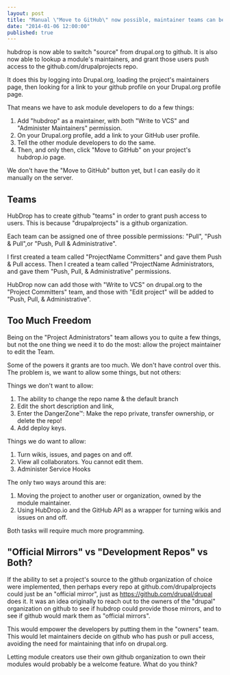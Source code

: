 ```yaml
---
layout: post
title: "Manual \"Move to GitHub\" now possible, maintainer teams can be synced."
date: "2014-01-06 12:00:00"
published: true
---
```


hubdrop is now able to switch "source" from drupal.org to github.  It is also now able to lookup a module's maintainers, and grant those users push access to the github.com/drupalprojects repo.  

It does this by logging into Drupal.org, loading the project's maintainers page, then looking for a link to your github profile on your Drupal.org profile page.  

That means we have to ask module developers to do a few things:

1. Add "hubdrop" as a maintainer, with both "Write to VCS" and "Administer Maintainers" permission.
2. On your Drupal.org profile, add a link to your GitHub user profile.
3. Tell the other module developers to do the same.
4. Then, and only then, click "Move to GitHub" on your project's hubdrop.io page.

We don't have the "Move to GitHub" button yet, but I can easily do it manually on the server.

## Teams

HubDrop has to create github "teams" in order to grant push access to users. This is because "drupalprojects" is a github organization.

Each team can be assigned one of three possible permissions: "Pull", "Push & Pull",or "Push, Pull & Administrative".

I first created a team called "ProjectName Committers" and gave them Push & Pull access. Then I created a team called "ProjectName Administrators, and gave them "Push, Pull, & Administrative" permissions. 

HubDrop now can add those with "Write to VCS" on drupal.org to the "Project Committers" team, and those with "Edit project" will be added to "Push, Pull, & Administrative".

## Too Much Freedom

Being on the "Project Administrators" team allows you to quite a few things, but not the one thing we need it to do the most: allow the project maintainer to edit the Team.  

Some of the powers it grants are too much. We don't have control over this.  The problem is, we want to allow some things, but not others:

Things we don't want to allow:
1. The ability to change the repo name & the default branch
2. Edit the short description and link, 
3. Enter the DangerZone™: Make the repo private, transfer ownership, or delete the repo!
4. Add deploy keys.

Things we do want to allow:

1. Turn wikis, issues, and pages on and off.
2. View all collaborators.  You cannot edit them.
3. Administer Service Hooks

The only two ways around this are:

1. Moving the project to another user or organization, owned by the module maintainer.
2. Using HubDrop.io and the GitHub API as a wrapper for turning wikis and issues on and off.

Both tasks will require much more programming.

## "Official Mirrors" vs "Development Repos" vs Both?
If the ability to set a project's source to the github organization of choice were implemented, then perhaps every repo at github.com/drupalprojects could just be an "official mirror", just as https://github.com/drupal/drupal does it. It was an idea originally to reach out to the owners of the "drupal" organization on github to see if hubdrop could provide those mirrors, and to see if github would mark them as "official mirrors".

This would empower the developers by putting them in the "owners" team. This would let maintainers decide on github who has push or pull access, avoiding the need for maintaining that info on drupal.org.

Letting module creators use their own github organization to own their modules would probably be a welcome feature.  What do you think?



